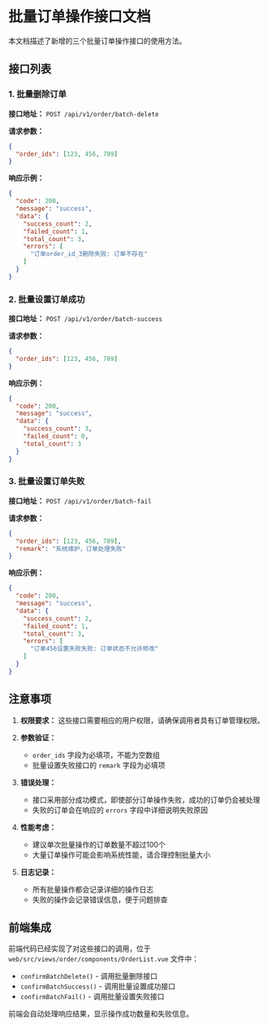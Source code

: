 # 批量订单操作接口文档

本文档描述了新增的三个批量订单操作接口的使用方法。

## 接口列表

### 1. 批量删除订单

**接口地址：** `POST /api/v1/order/batch-delete`

**请求参数：**
```json
{
  "order_ids": [123, 456, 789]
}
```

**响应示例：**
```json
{
  "code": 200,
  "message": "success",
  "data": {
    "success_count": 2,
    "failed_count": 1,
    "total_count": 3,
    "errors": [
      "订单order_id_3删除失败: 订单不存在"
    ]
  }
}
```

### 2. 批量设置订单成功

**接口地址：** `POST /api/v1/order/batch-success`

**请求参数：**
```json
{
  "order_ids": [123, 456, 789]
}
```

**响应示例：**
```json
{
  "code": 200,
  "message": "success",
  "data": {
    "success_count": 3,
    "failed_count": 0,
    "total_count": 3
  }
}
```

### 3. 批量设置订单失败

**接口地址：** `POST /api/v1/order/batch-fail`

**请求参数：**
```json
{
  "order_ids": [123, 456, 789],
  "remark": "系统维护，订单处理失败"
}
```

**响应示例：**
```json
{
  "code": 200,
  "message": "success",
  "data": {
    "success_count": 2,
    "failed_count": 1,
    "total_count": 3,
    "errors": [
      "订单456设置失败失败: 订单状态不允许修改"
    ]
  }
}
```

## 注意事项

1. **权限要求：** 这些接口需要相应的用户权限，请确保调用者具有订单管理权限。

2. **参数验证：**
   - `order_ids` 字段为必填项，不能为空数组
   - 批量设置失败接口的 `remark` 字段为必填项

3. **错误处理：**
   - 接口采用部分成功模式，即使部分订单操作失败，成功的订单仍会被处理
   - 失败的订单会在响应的 `errors` 字段中详细说明失败原因

4. **性能考虑：**
   - 建议单次批量操作的订单数量不超过100个
   - 大量订单操作可能会影响系统性能，请合理控制批量大小

5. **日志记录：**
   - 所有批量操作都会记录详细的操作日志
   - 失败的操作会记录错误信息，便于问题排查

## 前端集成

前端代码已经实现了对这些接口的调用，位于 `web/src/views/order/components/OrderList.vue` 文件中：

- `confirmBatchDelete()` - 调用批量删除接口
- `confirmBatchSuccess()` - 调用批量设置成功接口  
- `confirmBatchFail()` - 调用批量设置失败接口

前端会自动处理响应结果，显示操作成功数量和失败信息。